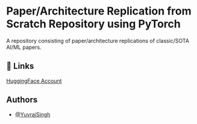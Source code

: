 
# Paper/Architecture Replication  from Scratch Repository using PyTorch 

A repository consisting of paper/architecture replications of classic/SOTA AI/ML papers.



## 🔗 Links
[HuggingFace Account](https://huggingface.co/YuvrajSingh9886)


## Authors

- [@YuvrajSingh](https://www.github.com/YuvrajSingh-mist)

